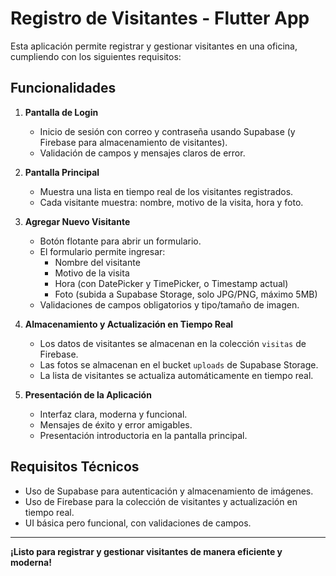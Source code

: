 # Registro de Visitantes - Flutter App

Esta aplicación permite registrar y gestionar visitantes en una oficina, cumpliendo con los siguientes requisitos:

## Funcionalidades

1. **Pantalla de Login**
   - Inicio de sesión con correo y contraseña usando Supabase (y Firebase para almacenamiento de visitantes).
   - Validación de campos y mensajes claros de error.

2. **Pantalla Principal**
   - Muestra una lista en tiempo real de los visitantes registrados.
   - Cada visitante muestra: nombre, motivo de la visita, hora y foto.

3. **Agregar Nuevo Visitante**
   - Botón flotante para abrir un formulario.
   - El formulario permite ingresar:
     - Nombre del visitante
     - Motivo de la visita
     - Hora (con DatePicker y TimePicker, o Timestamp actual)
     - Foto (subida a Supabase Storage, solo JPG/PNG, máximo 5MB)
   - Validaciones de campos obligatorios y tipo/tamaño de imagen.

4. **Almacenamiento y Actualización en Tiempo Real**
   - Los datos de visitantes se almacenan en la colección `visitas` de Firebase.
   - Las fotos se almacenan en el bucket `uploads` de Supabase Storage.
   - La lista de visitantes se actualiza automáticamente en tiempo real.

5. **Presentación de la Aplicación**
   - Interfaz clara, moderna y funcional.
   - Mensajes de éxito y error amigables.
   - Presentación introductoria en la pantalla principal.

## Requisitos Técnicos
- Uso de Supabase para autenticación y almacenamiento de imágenes.
- Uso de Firebase para la colección de visitantes y actualización en tiempo real.
- UI básica pero funcional, con validaciones de campos.

---

**¡Listo para registrar y gestionar visitantes de manera eficiente y moderna!**
